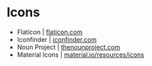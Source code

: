 # Icons

* Flaticon | [flaticon.com](https://www.flaticon.com/)
* Iconfinder | [iconfinder.com](https://www.iconfinder.com/)
* Noun Project | [thenounproject.com](https://thenounproject.com/)
* Material Icons | [material.io/resources/icons](https://material.io/resources/icons/)
